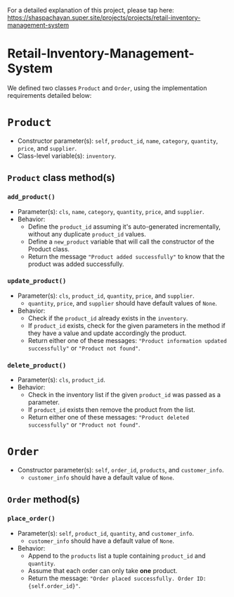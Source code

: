 For a detailed explanation of this project, please tap here: https://shaspachayan.super.site/projects/projects/retail-inventory-management-system

# Retail-Inventory-Management-System

We defined two classes `Product` and `Order`, using the implementation requirements detailed below:

# `Product`

- Constructor parameter(s): `self`, `product_id`, `name`, `category`, `quantity`, `price`, and `supplier`.
- Class-level variable(s): `inventory`.

## `Product` class method(s)

### `add_product()`
- Parameter(s): `cls`, `name`, `category`, `quantity`, `price`, and `supplier`.
- Behavior: 
    - Define the `product_id` assuming it's auto-generated incrementally, without any duplicate `product_id` values.
    - Define a `new_product` variable that will call the constructor of the Product class.
    - Return the message `"Product added successfully"` to know that the product was added successfully.

### `update_product()`
- Parameter(s): `cls`, `product_id`, `quantity`, `price`, and `supplier`.
    - `quantity`, `price`, and `supplier` should have default values of `None`. 
- Behavior: 
    - Check if the `product_id` already exists in the `inventory`.
    - If `product_id` exists, check for the given parameters in the method if they have a value and update accordingly the product.
    - Return either one of these messages: `"Product information updated successfully"` or `"Product not found"`.

### `delete_product()`
- Parameter(s): `cls`, `product_id`.
- Behavior: 
    - Check in the inventory list if the given `product_id` was passed as a parameter.
    - If `product_id` exists then remove the product from the list.
    - Return either one of these messages: `"Product deleted successfully"` or `"Product not found"`.


# `Order`

- Constructor parameter(s): `self`, `order_id`, `products`, and `customer_info`.
    - `customer_info` should have a default value of `None`. 

## `Order` method(s)

### `place_order()`
- Parameter(s): `self`, `product_id`, `quantity`, and `customer_info`.
    - `customer_info` should have a default value of `None`.
- Behavior: 
    - Append to the `products` list a tuple containing `product_id` and `quantity`.
    - Assume that each order can only take **one** product. 
    - Return the message: `"Order placed successfully. Order ID: {self.order_id}"`.
